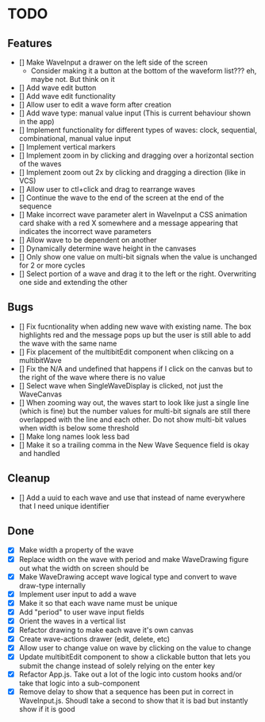 # TODO

## Features

- [] Make WaveInput a drawer on the left side of the screen
  - Consider making it a button at the bottom of the waveform list??? eh, maybe not. But think on it
- [] Add wave edit button
- [] Add wave edit functionality
- [] Allow user to edit a wave form after creation
- [] Add wave type: manual value input (This is current behaviour shown in the app)
- [] Implement functionality for different types of waves: clock, sequential, combinational, manual value input
- [] Implement vertical markers
- [] Implement zoom in by clicking and dragging over a horizontal section of the waves
- [] Implement zoom out 2x by clicking and dragging a direction (like in VCS)
- [] Allow user to ctl+click and drag to rearrange waves
- [] Continue the wave to the end of the screen at the end of the sequence
- [] Make incorrect wave parameter alert in WaveInput a CSS animation card shake with a red X somewhere and a message appearing that indicates the incorrect wave parameters
- [] Allow wave to be dependent on another
- [] Dynamically determine wave height in the canvases
- [] Only show one value on multi-bit signals when the value is unchanged for 2 or more cycles
- [] Select portion of a wave and drag it to the left or the right. Overwriting one side and extending the other

## Bugs

- [] Fix fucntionality when adding new wave with existing name. The box highlights red and the message pops up but the user is still able to add the wave with the same name
- [] Fix placement of the multibitEdit component when clikcing on a multibitWave
- [] Fix the N/A and undefined that happens if I click on the canvas but to the right of the wave where there is no value
- [] Select wave when SingleWaveDisplay is clicked, not just the WaveCanvas
- [] When zooming way out, the waves start to look like just a single line (which is fine) but the number values for multi-bit signals are still there overlapped with the line and each other. Do not show multi-bit values when width is below some threshold
- [] Make long names look less bad
- [] Make it so a trailing comma in the New Wave Sequence field is okay and handled

## Cleanup

- [] Add a uuid to each wave and use that instead of name everywhere that I need unique identifier

## Done

- [x] Make width a property of the wave
- [x] Replace width on the wave with period and make WaveDrawing figure out what the width on screen should be
- [x] Make WaveDrawing accept wave logical type and convert to wave draw-type internally
- [x] Implement user input to add a wave
- [x] Make it so that each wave name must be unique
- [x] Add "period" to user wave input fields
- [x] Orient the waves in a vertical list
- [x] Refactor drawing to make each wave it's own canvas
- [x] Create wave-actions drawer (edit, delete, etc)
- [x] Allow user to change value on wave by clicking on the value to change
- [x] Update multibitEdit component to show a clickable button that lets you submit the change instead of solely relying on the enter key
- [x] Refactor App.js. Take out a lot of the logic into custom hooks and/or take that logic into a sub-component
- [x] Remove delay to show that a sequence has been put in correct in WaveInput.js. Shoudl take a second to show that it is bad but instantly show if it is good
